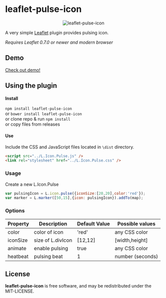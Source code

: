 leaflet-pulse-icon
=====================
<div style="text-align:center" align="center">
  <img src="http://mapshakers.github.io/projects/leaflet-pulse-icon/leaflet-pulsing-icon.gif" alt="leaflet-pulse-icon" />
</div>

A very simple [Leaflet](http://leafletjs.com) plugin provides pulsing icon.

*Requires Leaflet 0.7.0 or newer and modern browser*

## Demo
[Check out demo!](http://mapshakers.github.io/projects/leaflet-pulse-icon)
## Using the plugin
#### Install
`npm install leaflet-pulse-icon` </br>
or `bower install leaflet-pulse-icon` </br>
or  clone repo & run `npm install` </br>
or  copy files from releases 

#### Use
Include the CSS and JavaScript files located in ```\dist``` directory.
```html
<script src="../L.Icon.Pulse.js" />
<link rel="stylesheet" href="../L.Icon.Pulse.css" />
```

### Usage
Create a new L.Icon.Pulse

```javascript
var pulsingIcon = L.icon.pulse({iconSize:[20,20],color:'red'});
var marker = L.marker([50,15],{icon: pulsingIcon}).addTo(map);
```
### Options
| Property        | Description            | Default Value | Possible  values         |
| --------------- | ---------------------- | ------------- | ------------------------ |
| color           | color of icon          | 'red'         | any CSS color            |
| iconSize        | size of L.divIcon      | [12,12]       | <Point> [width,height]   |
| animate         | enable pulsing         | true          | any CSS color            |
| heatbeat        | pulsing beat           | 1             | number (seconds)         |

## License
**leaflet-pulse-icon** is free software, and may be redistributed under the MIT-LICENSE.

